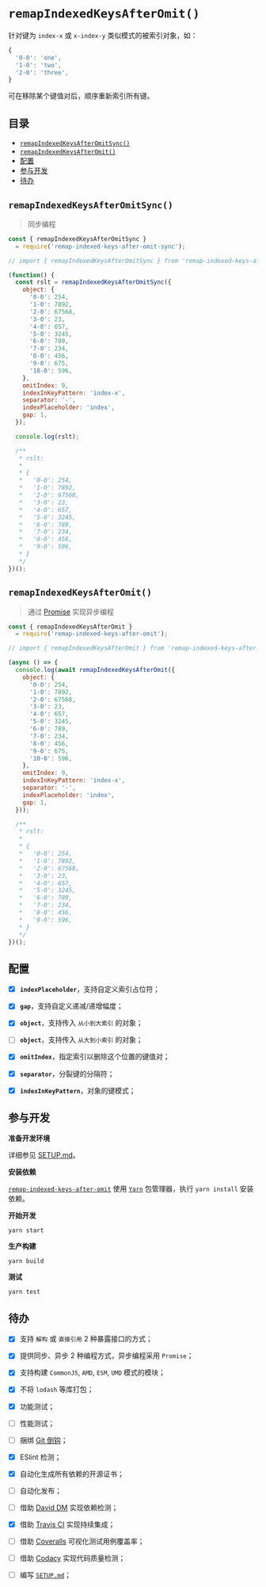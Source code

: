 # `remapIndexedKeysAfterOmit()`

针对键为 `index-x` 或 `x-index-y` 类似模式的被索引对象，如：

```javascript
{
  '0-0': 'one',
  '1-0': 'two',
  '2-0': 'three',
}
```

可在移除某个键值对后，顺序重新索引所有键。

## 目录

- [`remapIndexedKeysAfterOmitSync()`](#remapindexedkeysafteromitsync)
- [`remapIndexedKeysAfterOmit()`](#remapindexedkeysafteromit)
- [配置](#配置)
- [参与开发](#参与开发)
- [待办](#待办)

## `remapIndexedKeysAfterOmitSync()`

> 同步编程

```javascript
const { remapIndexedKeysAfterOmitSync }
  = require('remap-indexed-keys-after-omit-sync');

// import { remapIndexedKeysAfterOmitSync } from 'remap-indexed-keys-after-omit-sync';

(function() {
  const rslt = remapIndexedKeysAfterOmitSync({
    object: {
      '0-0': 254,
      '1-0': 7892,
      '2-0': 67568,
      '3-0': 23,
      '4-0': 657,
      '5-0': 3245,
      '6-0': 789,
      '7-0': 234,
      '8-0': 456,
      '9-0': 675,
      '10-0': 596,
    },
    omitIndex: 9,
    indexInKeyPattern: 'index-x',
    separator: '-',
    indexPlaceholder: 'index',
    gap: 1,
  });

  console.log(rslt);

  /**
   * rslt:
   * 
   * {
   *   '0-0': 254,
   *   '1-0': 7892,
   *   '2-0': 67568,
   *   '3-0': 23,
   *   '4-0': 657,
   *   '5-0': 3245,
   *   '6-0': 789,
   *   '7-0': 234,
   *   '8-0': 456,
   *   '9-0': 596,
   * }
   */
})();
```

## `remapIndexedKeysAfterOmit()`

> 通过 [Promise](https://developer.mozilla.org/en-US/docs/Web/JavaScript/Reference/Global_Objects/Promise) 实现异步编程

```javascript
const { remapIndexedKeysAfterOmit }
  = require('remap-indexed-keys-after-omit');

// import { remapIndexedKeysAfterOmit } from 'remap-indexed-keys-after-omit';

(async () => {
  console.log(await remapIndexedKeysAfterOmit({
    object: {
      '0-0': 254,
      '1-0': 7892,
      '2-0': 67568,
      '3-0': 23,
      '4-0': 657,
      '5-0': 3245,
      '6-0': 789,
      '7-0': 234,
      '8-0': 456,
      '9-0': 675,
      '10-0': 596,
    },
    omitIndex: 9,
    indexInKeyPattern: 'index-x',
    separator: '-',
    indexPlaceholder: 'index',
    gap: 1,
  }));

  /**
   * rslt:
   * 
   * {
   *   '0-0': 254,
   *   '1-0': 7892,
   *   '2-0': 67568,
   *   '3-0': 23,
   *   '4-0': 657,
   *   '5-0': 3245,
   *   '6-0': 789,
   *   '7-0': 234,
   *   '8-0': 456,
   *   '9-0': 596,
   * }
   */
})();
```
  
## 配置

- [X] **`indexPlaceholder`**，支持自定义索引占位符；

- [X] **`gap`**，支持自定义递减/递增幅度；

- [X] **`object`**，支持传入 `从小到大索引` 的对象；

- [ ] **`object`**，支持传入 `从大到小索引` 的对象；

- [X] **`omitIndex`**，指定索引以删除这个位置的键值对；

- [X] **`separator`**，分裂键的分隔符；

- [X] **`indexInKeyPattern`**，对象的键模式；

## 参与开发

**准备开发环境**

详细参见 [SETUP.md]()。

**安装依赖**

[`remap-indexed-keys-after-omit`]() 使用 [`Yarn`](https://yarnpkg.com/zh-Hans/) 包管理器，执行 `yarn install` 安装依赖。

**开始开发**

```shell
yarn start
```

**生产构建**

```shell
yarn build
```

**测试**

```shell
yarn test
```

## 待办

- [X] 支持 `解构` 或 `直接引用` 2 种暴露接口的方式；

- [X] 提供同步、异步 2 种编程方式，异步编程采用 `Promise`；

- [X] 支持构建 `CommonJS`, `AMD`, `ESM`, `UMD` 模式的模块；

- [X] 不将 `lodash` 等库打包；

- [X] 功能测试；

- [ ] 性能测试；

- [ ] 捆绑 [Git 倒钩](https://github.com/typicode/husky)；

- [X] ESlint 检测；

- [X] 自动化生成所有依赖的开源证书；

- [ ] 自动化发布；

- [ ] 借助 [David DM](https://david-dm.org/) 实现依赖检测；

- [X] 借助 [Travis CI](https://travis-ci.org/) 实现持续集成；

- [ ] 借助 [Coveralls](https://coveralls.io/) 可视化测试用例覆盖率；

- [ ] 借助 [Codacy](https://www.codacy.com/) 实现代码质量检测；

- [ ] 编写 [`SETUP.md`]()；
